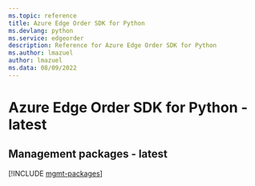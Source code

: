 ```yaml
---
ms.topic: reference
title: Azure Edge Order SDK for Python
ms.devlang: python
ms.service: edgeorder
description: Reference for Azure Edge Order SDK for Python
ms.author: lmazuel
author: lmazuel
ms.data: 08/09/2022
---
```

# Azure Edge Order SDK for Python - latest

## Management packages - latest
[!INCLUDE [mgmt-packages](edge-order-mgmt-index.md)]